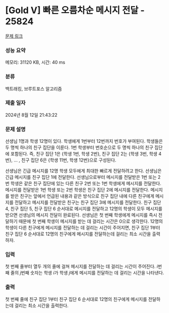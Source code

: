 # [Gold V] 빠른 오름차순 메시지 전달 - 25824 

[문제 링크](https://www.acmicpc.net/problem/25824) 

### 성능 요약

메모리: 31120 KB, 시간: 40 ms

### 분류

백트래킹, 브루트포스 알고리즘

### 제출 일자

2024년 8월 12일 21:43:22

### 문제 설명

<p>선생님 1명과 학생 12명이 있다. 학생에게 1번부터 12번까지 번호가 부여된다. 학생들은 두 명씩 하나의 친구 집단을 이룬다. 1번 학생부터 번호순으로 두 명씩 하나의 친구 집단에 포함된다. 즉, 친구 집단 1은 {학생 1번, 학생 2번}, 친구 집단 2는 {학생 3번, 학생 4번}, ... , 친구 집단 6은 {학생 11번, 학생 12번}으로 구성된다.</p>

<p>선생님은 긴급 메시지를 12명 학생 모두에게 최대한 빠르게 전달하려고 한다. 선생님은 긴급 메시지를 친구 집단 1에 전달한다. 선생님으로부터 메시지를 전달받은 1번 또는 2번 학생은 같은 친구 집단에 있는 다른 친구 2번 또는 1번 학생에게 메시지를 전달한다. 메시지를 전달받은 1번 학생 또는 2번 학생은 친구 집단 2에 메시지를 전달한다. 메시지를 받은 친구는 앞에서 언급된 내용과 같은 방식으로 친구 집단 내에 다른 친구에게 메시지를 전달하고 메시지를 전달받은 친구는 친구 집단 3에 메시지를 전달한다. 친구 집단 4, 친구 집단 5, 친구 집단 6 순서대로 메시지를 전달하고 12명의 학생이 모두 메시지를 받으면 선생님의 메시지 전달이 완료된다. 선생님은 첫 번째 학생에게 메시지를 즉시 전달하기 때문에 첫 번째 학생이 메시지를 받는 데 걸리는 시간은 0으로 생각한다. 12명의 학생이 다른 친구에게 메시지를 전달하는 데 걸리는 시간이 주어지면, 친구 집단 1부터 친구 집단 6 순서대로 12명의 친구에게 메시지를 전달하는데 걸리는 최소 시간을 출력하자.</p>

### 입력 

 <p>첫 번째 줄부터 열두 개의 줄에 걸쳐 메시지를 전달하는 데 걸리는 시간이 주어진다. <em>i</em>번째 줄의 <em>j</em>번째 숫자는 학생 <em>i</em>가 학생 <em>j</em>에게 메시지를 전달하는 데 걸리는 시간을 나타낸다.</p>

### 출력 

 <p>첫 번째 줄에 친구 집단 1부터 친구 집단 6 순서대로 12명의 친구에게 메시지를 전달하는데 걸리는 최소 시간을 출력한다.</p>

